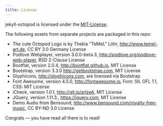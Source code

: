 ```yaml
---
title: License
---
```


jekyll-octopod is licensed under the [MIT-License](LICENSE).

The following assets from separate projects are packaged in this repo:

* The cute Octopod Logo is by Thekla "TeMeL" Löhr, <http://www.temel-art.de>, CC BY 3.0 Germany License
* Podlove Webplayer, version 3.0.0-beta.3, <http://podlove.org/podlove-web-player>, BSD 2-Clause License
* Bootflat, version 2.0.4, <http://bootflat.github.io>, MIT License
* Bootstrap, version 3.3.0 <http://getbootstrap.com>, MIT License
* Glyphicons, <http://glyphicons.com>, are licensed via Bootstrap
* Font Awesome, version 4.5.0, <http://fontawesome.io>, Font: SIL OFL 1.1, CSS: MIT License
* iCheck, version 1.0.1, <http://git.io/arlzeA>, MIT License
* JQuery, version 1.11.3., <https://jquery.com>, MIT License
* Demo Audio from Bensound, <http://www.bensound.com/royalty-free-music>, CC BY-ND 3.0 License

Congrats — you have read all there is to read!
